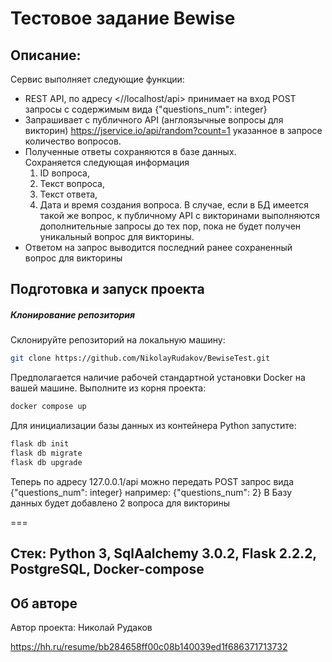 # Тестовое задание Bewise

## **Описание:**
Сервис выполняет следующие функции:
- REST API, по адресу <//localhost/api> принимает на вход POST запросы с 
  содержимым вида {"questions_num": integer}
- Запрашивает с публичного API (англоязычные вопросы для викторин) <https://jservice.io/api/random?count=1> 
  указанное в запросе количество вопросов.
- Полученные ответы сохраняются в базе данных.  
  Сохраняется следующая информация 
    1. ID вопроса, 
    2. Текст вопроса, 
    3. Текст ответа,
    4. Дата и время создания вопроса. 
  В случае, если в БД имеется такой же вопрос, к публичному API с викторинами 
  выполняются дополнительные запросы до тех пор, пока не будет получен уникальный 
  вопрос для викторины.
- Ответом на запрос выводится последний ранее сохраненный вопрос для викторины  


## Подготовка и запуск проекта
##### Клонирование репозитория
Склонируйте репозиторий на локальную машину:
```bash
git clone https://github.com/NikolayRudakov/BewiseTest.git
```

Предполагается наличие рабочей стандартной установки Docker на вашей машине.
Выполните из корня проекта:
```bash
docker compose up
```
Для инициализации базы данных из контейнера Python запустите:
```bash
flask db init
flask db migrate
flask db upgrade
```

Теперь по адресу 127.0.0.1/api можно передать POST запрос вида {"questions_num": integer}
например: {"questions_num": 2}
В Базу данных будет добавлено 2 вопроса для викторины

===

Стек: Python 3, SqlAalchemy 3.0.2, Flask 2.2.2, PostgreSQL, Docker-compose
---

## Об авторе
Автор проекта: Николай Рудаков

<https://hh.ru/resume/bb284658ff00c08b140039ed1f686371713732>
